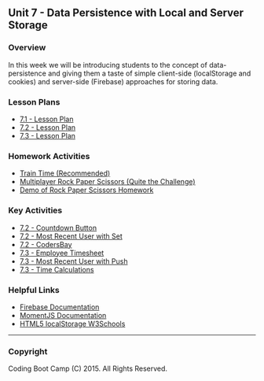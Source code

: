 ## Unit 7 - Data Persistence with Local and Server Storage

### Overview

In this week we will be introducing students to the concept of data-persistence and giving them a taste of simple client-side (localStorage and cookies) and server-side (Firebase) approaches for storing data.

### Lesson Plans

* [7.1 - Lesson Plan](01-Day/01-Day-Lessonplan.md)
* [7.2 - Lesson Plan](02-Day/02-Day-Lessonplan.md)
* [7.3 - Lesson Plan](03-Day/03-Day-Lessonplan.md)

### Homework Activities

* [Train Time (Recommended)](../../../01-Class-Content/07-firebase/02-Homework/Instructions/Homework_Train_Activity_Basic.md)
* [Multiplayer Rock Paper Scissors (Quite the Challenge)](../../../01-Class-Content/07-firebase/02-Homework/Instructions/Homework_RPS_Activity_Challenge.md)
* [Demo of Rock Paper Scissors Homework](../../../01-Class-Content/07-firebase/02-Homework/Instructions/RPS_Video.mov)

### Key Activities

* [7.2 - Countdown Button](../../../01-Class-Content/07-firebase/01-Activities/11-countdownbutton)
* [7.2 - Most Recent User with Set](../../../01-Class-Content/07-firebase/01-Activities/18-Push)
* [7.2 - CodersBay](../../../01-Class-Content/07-firebase/01-Activities/14-codersbay)
* [7.3 - Employee Timesheet](../../../01-Class-Content/07-firebase/01-Activities/17-TimeSheet)
* [7.3 - Most Recent User with Push](../../../01-Class-Content/07-firebase/01-Activities/18-Push)
* [7.3 - Time Calculations](../../../01-Class-Content/07-firebase/01-Activities/17-TimeSheet)

### Helpful Links

* [Firebase Documentation](https://firebase.google.com/docs/)
* [MomentJS Documentation](http://momentjs.com/)
* [HTML5 localStorage W3Schools](http://www.w3schools.com/html/html5_webstorage.asp)

- - -

### Copyright

Coding Boot Camp (C) 2015. All Rights Reserved.
